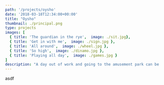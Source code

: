 ```yaml
---
path: '/projects/oysho'
date: '2018-03-18T12:34:00+00:00'
title: "Oysho"
thumbnail: ./principal.png
type: projects
images: [
  { title: 'The guardian in the rye',  image: ./sit.jpg},
  { title: 'Get in with me',  image: ./sign.jpg },
  { title: 'All around',  image: ./wheel.jpg },
  { title: 'So high',  image: ./dinamo.jpg },
  { title: 'Playing all day',  image: ./games.jpg }
]
description: "A day out of work and going to the amusement park can be great for all. Lorem ipsum dolor sit amet, consectetur adipiscing elit. Nunc sit amet augue lorem. Pellentesque habitant morbi tristique senectus et netus et malesuada fames ac turpis egestas. Aenean cursus sem ligula, quis facilisis erat bibendum ut."
---
```

asdf
